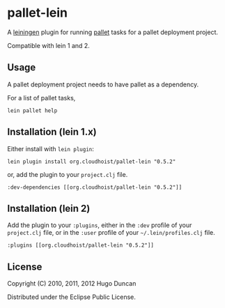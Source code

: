 # pallet-lein

A [leiningen](http://github.com/technomancy/leiningen) plugin for running
[pallet](http://github.com/hugoduncan/pallet) tasks for a pallet deployment
project.

Compatible with lein 1 and 2.

## Usage

A pallet deployment project needs to have pallet as a dependency.

For a list of pallet tasks,

    lein pallet help


## Installation (lein 1.x)

Either install with `lein plugin`:

    lein plugin install org.cloudhoist/pallet-lein "0.5.2"

or, add the plugin to your `project.clj` file.

    :dev-dependencies [[org.cloudhoist/pallet-lein "0.5.2"]]

## Installation (lein 2)

Add the plugin to your `:plugins`, either in the `:dev` profile of your
`project.clj` file, or in the `:user` profile of your `~/.lein/profiles.clj`
file.

    :plugins [[org.cloudhoist/pallet-lein "0.5.2"]]

## License

Copyright (C) 2010, 2011, 2012 Hugo Duncan

Distributed under the Eclipse Public License.

